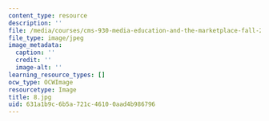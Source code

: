 ```yaml
---
content_type: resource
description: ''
file: /media/courses/cms-930-media-education-and-the-marketplace-fall-2001/631a1b9c6b5a721c46100aad4b986796_8.jpg
file_type: image/jpeg
image_metadata:
  caption: ''
  credit: ''
  image-alt: ''
learning_resource_types: []
ocw_type: OCWImage
resourcetype: Image
title: 8.jpg
uid: 631a1b9c-6b5a-721c-4610-0aad4b986796
---
```

